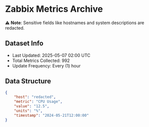 # Zabbix Metrics Archive

⚠️ **Note**: Sensitive fields like hostnames and system descriptions are redacted.

## Dataset Info
- Last Updated: 2025-05-07 02:00 UTC
- Total Metrics Collected: 992
- Update Frequency: Every (1) hour

## Data Structure
```json
{
    "host": "redacted",
    "metric": "CPU Usage",
    "value": "12.5",
    "units": "%",
    "timestamp": "2024-05-21T12:00:00"
}
```
